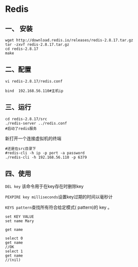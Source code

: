 # Redis

## 一、 安装

```shell
wget http://download.redis.io/releases/redis-2.8.17.tar.gz
tar -zxvf redis-2.8.17.tar.gz
cd redis-2.8.17
make
```



## 二、配置

```shell
vi redis-2.8.17/redis.conf

bind  192.168.56.110#主机ip
```



## 三、运行

```shell
cd redis-2.8.17/src
./redis-server ../redis.conf
#启动了redis服务
```

新打开一个连接虚拟机的终端

```shell
#还是在src目录下
#redis-cli -h ip -p port -a password
./redis-cli -h 192.168.56.110 -p 6379
```

## 四、使用

`DEL key` 该命令用于在key存在时删除key

`PEXPIRE key milliseconds`设置key过期的时间以毫秒计

`KEYS pattern`查找所有符合给定模式( pattern)的 key 。

```
set KEY VALUE
set name Mary

get name
```

```
select 0
get name
//OK
select 1
get name
//(nil)
```

